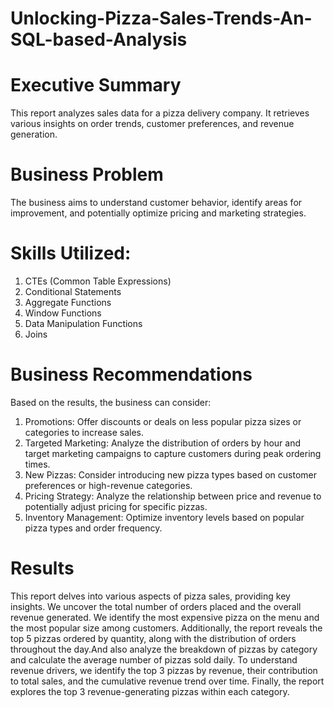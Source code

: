 # Unlocking-Pizza-Sales-Trends-An-SQL-based-Analysis

# Executive Summary
This report analyzes sales data for a pizza delivery company. It retrieves various insights on order trends, customer preferences, and revenue generation.

# Business Problem
The business aims to understand customer behavior, identify areas for improvement, and potentially optimize pricing and marketing strategies.

# Skills Utilized:
1. CTEs (Common Table Expressions)
2. Conditional Statements
3. Aggregate Functions
4. Window Functions
5. Data Manipulation Functions
6. Joins

# Business Recommendations
Based on the results, the business can consider:

1. Promotions: Offer discounts or deals on less popular pizza sizes or categories to increase sales.
2. Targeted Marketing: Analyze the distribution of orders by hour and target marketing campaigns to capture customers during peak ordering times.
3. New Pizzas: Consider introducing new pizza types based on customer preferences or high-revenue categories.
4. Pricing Strategy: Analyze the relationship between price and revenue to potentially adjust pricing for specific pizzas.
5. Inventory Management: Optimize inventory levels based on popular pizza types and order frequency.

# Results

This report delves into various aspects of pizza sales, providing key insights. We uncover the total number of orders placed and the overall revenue generated. We identify the most expensive pizza on the menu and the most popular size among customers. Additionally, the report reveals the top 5 pizzas ordered by quantity, along with the distribution of orders throughout the day.And also analyze the breakdown of pizzas by category and calculate the average number of pizzas sold daily. To understand revenue drivers, we identify the top 3 pizzas by revenue, their contribution to total sales, and the cumulative revenue trend over time. Finally, the report explores the top 3 revenue-generating pizzas within each category.
